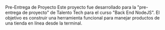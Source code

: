 Pre-Entrega de Proyecto
Este proyecto fue desarrollado para la "pre-entrega de proyecto" de Talento Tech para el curso "Back End NodeJS". El objetivo es construir una herramienta funcional para manejar productos de una tienda en línea desde la terminal.

